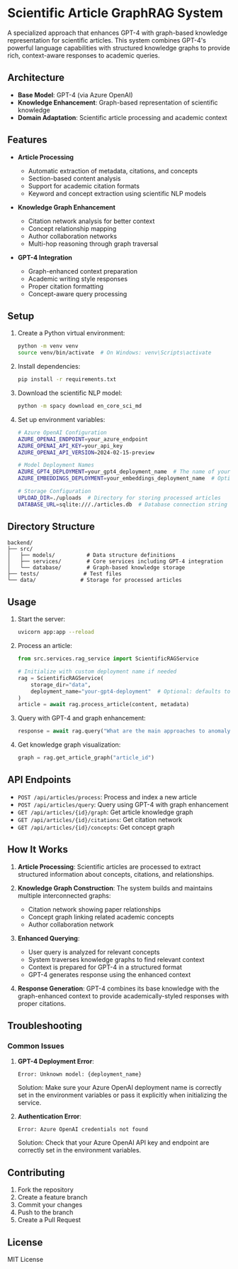 # Scientific Article GraphRAG System

A specialized approach that enhances GPT-4 with graph-based knowledge representation for scientific articles. This system combines GPT-4's powerful language capabilities with structured knowledge graphs to provide rich, context-aware responses to academic queries.

## Architecture

- **Base Model**: GPT-4 (via Azure OpenAI)
- **Knowledge Enhancement**: Graph-based representation of scientific knowledge
- **Domain Adaptation**: Scientific article processing and academic context

## Features

- **Article Processing**
  - Automatic extraction of metadata, citations, and concepts
  - Section-based content analysis
  - Support for academic citation formats
  - Keyword and concept extraction using scientific NLP models

- **Knowledge Graph Enhancement**
  - Citation network analysis for better context
  - Concept relationship mapping
  - Author collaboration networks
  - Multi-hop reasoning through graph traversal

- **GPT-4 Integration**
  - Graph-enhanced context preparation
  - Academic writing style responses
  - Proper citation formatting
  - Concept-aware query processing

## Setup

1. Create a Python virtual environment:
   ```bash
   python -m venv venv
   source venv/bin/activate  # On Windows: venv\Scripts\activate
   ```

2. Install dependencies:
   ```bash
   pip install -r requirements.txt
   ```

3. Download the scientific NLP model:
   ```bash
   python -m spacy download en_core_sci_md
   ```

4. Set up environment variables:
   ```bash
   # Azure OpenAI Configuration
   AZURE_OPENAI_ENDPOINT=your_azure_endpoint
   AZURE_OPENAI_API_KEY=your_api_key
   AZURE_OPENAI_API_VERSION=2024-02-15-preview
   
   # Model Deployment Names
   AZURE_GPT4_DEPLOYMENT=your_gpt4_deployment_name  # The name of your GPT-4 deployment in Azure
   AZURE_EMBEDDINGS_DEPLOYMENT=your_embeddings_deployment_name  # Optional: for future embedding support
   
   # Storage Configuration
   UPLOAD_DIR=./uploads  # Directory for storing processed articles
   DATABASE_URL=sqlite:///./articles.db  # Database connection string
   ```

## Directory Structure

```
backend/
├── src/
│   ├── models/          # Data structure definitions
│   ├── services/        # Core services including GPT-4 integration
│   └── database/        # Graph-based knowledge storage
├── tests/              # Test files
└── data/              # Storage for processed articles
```

## Usage

1. Start the server:
   ```bash
   uvicorn app:app --reload
   ```

2. Process an article:
   ```python
   from src.services.rag_service import ScientificRAGService

   # Initialize with custom deployment name if needed
   rag = ScientificRAGService(
       storage_dir="data",
       deployment_name="your-gpt4-deployment"  # Optional: defaults to AZURE_GPT4_DEPLOYMENT
   )
   article = await rag.process_article(content, metadata)
   ```

3. Query with GPT-4 and graph enhancement:
   ```python
   response = await rag.query("What are the main approaches to anomaly detection?")
   ```

4. Get knowledge graph visualization:
   ```python
   graph = rag.get_article_graph("article_id")
   ```

## API Endpoints

- `POST /api/articles/process`: Process and index a new article
- `POST /api/articles/query`: Query using GPT-4 with graph enhancement
- `GET /api/articles/{id}/graph`: Get article knowledge graph
- `GET /api/articles/{id}/citations`: Get citation network
- `GET /api/articles/{id}/concepts`: Get concept graph

## How It Works

1. **Article Processing**: Scientific articles are processed to extract structured information about concepts, citations, and relationships.

2. **Knowledge Graph Construction**: The system builds and maintains multiple interconnected graphs:
   - Citation network showing paper relationships
   - Concept graph linking related academic concepts
   - Author collaboration network

3. **Enhanced Querying**:
   - User query is analyzed for relevant concepts
   - System traverses knowledge graphs to find relevant context
   - Context is prepared for GPT-4 in a structured format
   - GPT-4 generates response using the enhanced context

4. **Response Generation**: GPT-4 combines its base knowledge with the graph-enhanced context to provide academically-styled responses with proper citations.

## Troubleshooting

### Common Issues

1. **GPT-4 Deployment Error**:
   ```
   Error: Unknown model: {deployment_name}
   ```
   Solution: Make sure your Azure OpenAI deployment name is correctly set in the environment variables or pass it explicitly when initializing the service.

2. **Authentication Error**:
   ```
   Error: Azure OpenAI credentials not found
   ```
   Solution: Check that your Azure OpenAI API key and endpoint are correctly set in the environment variables.

## Contributing

1. Fork the repository
2. Create a feature branch
3. Commit your changes
4. Push to the branch
5. Create a Pull Request

## License

MIT License
